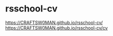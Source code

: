 # rsschool-cv
https://CRAFTSW0MAN.github.io/rsschool-cv/
https://CRAFTSW0MAN.github.io/rsschool-cv/cv